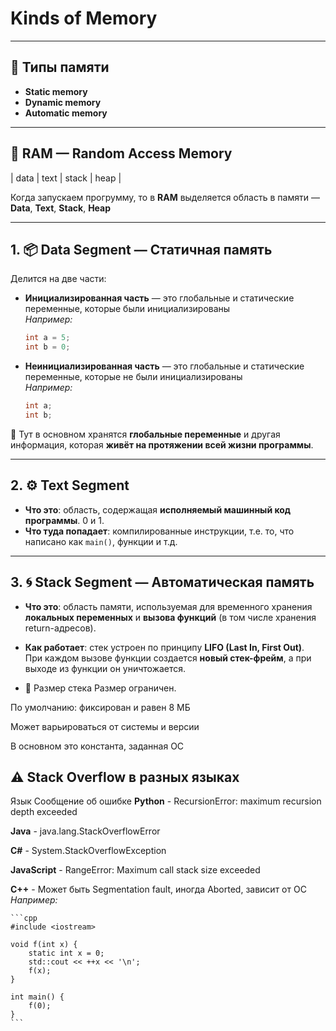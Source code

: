 ﻿# Kinds of Memory

---

## 🔹 Типы памяти

- **Static memory**
- **Dynamic memory**
- **Automatic memory**

---

## 🧠 RAM — Random Access Memory

|	data	|	text	|	stack	|	heap	|


Когда запускаем прогрумму, то в **RAM** выделяется область в памяти —  **Data**, **Text**, **Stack**, **Heap**

---

## 1. 📦 Data Segment — Статичная память

Делится на две части:

- **Инициализированная часть** — это глобальные и статические переменные, которые были инициализированы  
	_Например:_  

	```cpp
	int a = 5;  
	int b = 0;
	```

- **Неинициализированная часть** — это глобальные и статические переменные, которые не были инициализированы  
	_Например:_ 

	```cpp
	int a;  
	int b;
	```

📌 Тут в основном хранятся **глобальные переменные** и другая информация, которая **живёт на протяжении всей жизни программы**.

---

## 2. ⚙️ Text Segment

- **Что это**: область, содержащая **исполняемый машинный код программы**. 0 и 1. 
- **Что туда попадает**: компилированные инструкции, т.е. то, что написано как `main()`, функции и т.д.

---

## 3. 🌀 Stack Segment — Автоматическая память

- **Что это**: область памяти, используемая для временного хранения **локальных переменных** и **вызова функций** (в том числе хранения return-адресов).
- **Как работает**: стек устроен по принципу **LIFO (Last In, First Out)**.  
  При каждом вызове функции создается **новый стек-фрейм**, а при выходе из функции он уничтожается.

-  🔸 Размер стека
Размер ограничен.

По умолчанию: фиксирован и равен 8 МБ

Может варьироваться от системы и версии

В основном это константа, заданная ОС

## ⚠️ Stack Overflow в разных языках

Язык	Сообщение об ошибке
**Python**	-	RecursionError: maximum recursion depth exceeded

**Java**	-	java.lang.StackOverflowError

**C#**		-	System.StackOverflowException

**JavaScript** -	RangeError: Maximum call stack size exceeded

**C++**		-	Может быть Segmentation fault, иногда Aborted, зависит от ОС
	_Например:_ 

	```cpp
	#include <iostream>

	void f(int x) {
		static int x = 0;
		std::cout << ++x << '\n';
		f(x);
	}

	int main() {
		f(0);
	}
	```